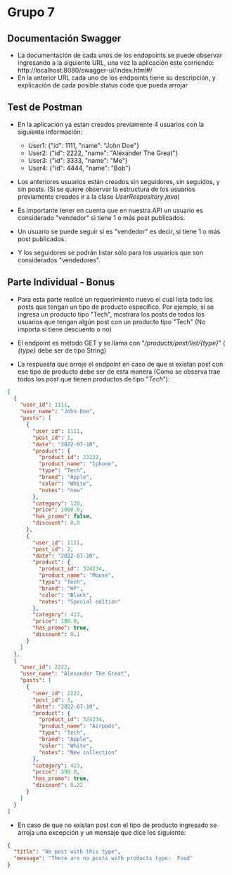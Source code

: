 # Grupo 7

## Documentación Swagger

- La documentación de cada unos de los endopoints se puede observar ingresando a la siguiente URL, una vez la aplicación este corriendo: http://localhost:8080/swagger-ui/index.html#/
- En la anterior URL cada uno de los endpoints tiene su descripción, y explicación de cada posible status code que pueda arrojar

## Test de Postman

- En la aplicación ya estan creados previamente 4 usuarios con la siguiente información:
  - User1: {"id": 1111, "name": "John Doe"}
  - User2: {"id": 2222, "name": "Alexander The Great"}
  - User3: {"id": 3333, "name": "Me"}
  - User4: {"id": 4444, "name": "Bob"}

- Los anteriores usuarios están creados sin seguidores, sin seguidos, y sin posts. (Si se quiere observar la estructura de los usuarios previamente creados ir a la clase _UserRespository_._java_)
- Es importante tener en cuenta que en nuestra API un usuario es considerado "vendedor" si tiene 1 o más post publicados.
- Un usuario se puede seguir si es "vendedor" es decir, si tiene 1 o más post publicados.
- Y los seguidores se podrán listar sólo para los usuarios que son considerados "vendedores".

## Parte Individual - Bonus

- Para esta parte realicé un requerimiento nuevo el cual lista todo los posts que tengan un tipo de producto específico.
Por ejemplo, si se ingresa un producto tipo "Tech", mostrara los posts de todos los usuarios que tengan algún post con un producto tipo "Tech" (No importa si tiene descuento o no)
 

- El endpoint es método GET y se llama con "_/products/post/list/{type}_" ( _{type}_ debe ser de tipo String)


- La respuesta que arroje el endpoint en caso de que si existan post con ese tipo de producto debe ser de esta manera (Como se observa trae todos los post que tienen productos de tipo "_Tech_"):


```json
[
  {
    "user_id": 1111,
    "user_name": "John Doe",
    "posts": [
      {
        "user_id": 1111,
        "post_id": 1,
        "date": "2022-07-10",
        "product": {
          "product_id": 23232,
          "product_name": "Iphone",
          "type": "Tech",
          "brand": "Apple",
          "color": "White",
          "notes": "new"
        },
        "category": 120,
        "price": 2000.0,
        "has_promo": false,
        "discount": 0.0
      },
      {
        "user_id": 1111,
        "post_id": 2,
        "date": "2022-07-10",
        "product": {
          "product_id": 324234,
          "product_name": "Mouse",
          "type": "Tech",
          "brand": "HP",
          "color": "Black",
          "notes": "Special edition"
        },
        "category": 423,
        "price": 180.0,
        "has_promo": true,
        "discount": 0.1
      }
    ]
  },
  {
    "user_id": 2222,
    "user_name": "Alexander The Great",
    "posts": [
      {
        "user_id": 2222,
        "post_id": 3,
        "date": "2022-07-10",
        "product": {
          "product_id": 324234,
          "product_name": "Airpods",
          "type": "Tech",
          "brand": "Apple",
          "color": "White",
          "notes": "New collection"
        },
        "category": 423,
        "price": 390.0,
        "has_promo": true,
        "discount": 0.22
      }
    ]
  }
]
```

- En caso de que no existan post con el tipo de producto ingresado se arroja una excepción y un  mensaje que dice los siguiente:

```json
{
  "title": "No post with this type",
  "message": "There are no posts with products type:  Food"
}

```

